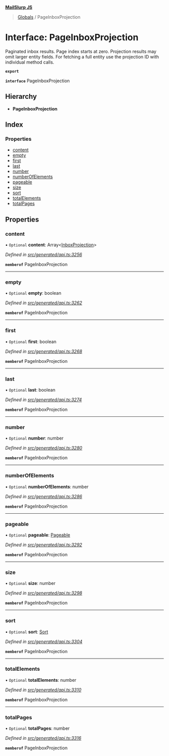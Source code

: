 **[MailSlurp JS](../README.md)**

> [Globals](../README.md) / PageInboxProjection

# Interface: PageInboxProjection

Paginated inbox results. Page index starts at zero. Projection results may omit larger entity fields. For fetching a full entity use the projection ID with individual method calls.

**`export`** 

**`interface`** PageInboxProjection

## Hierarchy

* **PageInboxProjection**

## Index

### Properties

* [content](pageinboxprojection.md#content)
* [empty](pageinboxprojection.md#empty)
* [first](pageinboxprojection.md#first)
* [last](pageinboxprojection.md#last)
* [number](pageinboxprojection.md#number)
* [numberOfElements](pageinboxprojection.md#numberofelements)
* [pageable](pageinboxprojection.md#pageable)
* [size](pageinboxprojection.md#size)
* [sort](pageinboxprojection.md#sort)
* [totalElements](pageinboxprojection.md#totalelements)
* [totalPages](pageinboxprojection.md#totalpages)

## Properties

### content

• `Optional` **content**: Array\<[InboxProjection](../modules/inboxprojection.md)>

*Defined in [src/generated/api.ts:3256](https://github.com/mailslurp/mailslurp-client/blob/24bff2e/src/generated/api.ts#L3256)*

**`memberof`** PageInboxProjection

___

### empty

• `Optional` **empty**: boolean

*Defined in [src/generated/api.ts:3262](https://github.com/mailslurp/mailslurp-client/blob/24bff2e/src/generated/api.ts#L3262)*

**`memberof`** PageInboxProjection

___

### first

• `Optional` **first**: boolean

*Defined in [src/generated/api.ts:3268](https://github.com/mailslurp/mailslurp-client/blob/24bff2e/src/generated/api.ts#L3268)*

**`memberof`** PageInboxProjection

___

### last

• `Optional` **last**: boolean

*Defined in [src/generated/api.ts:3274](https://github.com/mailslurp/mailslurp-client/blob/24bff2e/src/generated/api.ts#L3274)*

**`memberof`** PageInboxProjection

___

### number

• `Optional` **number**: number

*Defined in [src/generated/api.ts:3280](https://github.com/mailslurp/mailslurp-client/blob/24bff2e/src/generated/api.ts#L3280)*

**`memberof`** PageInboxProjection

___

### numberOfElements

• `Optional` **numberOfElements**: number

*Defined in [src/generated/api.ts:3286](https://github.com/mailslurp/mailslurp-client/blob/24bff2e/src/generated/api.ts#L3286)*

**`memberof`** PageInboxProjection

___

### pageable

• `Optional` **pageable**: [Pageable](pageable.md)

*Defined in [src/generated/api.ts:3292](https://github.com/mailslurp/mailslurp-client/blob/24bff2e/src/generated/api.ts#L3292)*

**`memberof`** PageInboxProjection

___

### size

• `Optional` **size**: number

*Defined in [src/generated/api.ts:3298](https://github.com/mailslurp/mailslurp-client/blob/24bff2e/src/generated/api.ts#L3298)*

**`memberof`** PageInboxProjection

___

### sort

• `Optional` **sort**: [Sort](sort.md)

*Defined in [src/generated/api.ts:3304](https://github.com/mailslurp/mailslurp-client/blob/24bff2e/src/generated/api.ts#L3304)*

**`memberof`** PageInboxProjection

___

### totalElements

• `Optional` **totalElements**: number

*Defined in [src/generated/api.ts:3310](https://github.com/mailslurp/mailslurp-client/blob/24bff2e/src/generated/api.ts#L3310)*

**`memberof`** PageInboxProjection

___

### totalPages

• `Optional` **totalPages**: number

*Defined in [src/generated/api.ts:3316](https://github.com/mailslurp/mailslurp-client/blob/24bff2e/src/generated/api.ts#L3316)*

**`memberof`** PageInboxProjection

